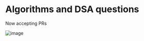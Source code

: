 
# Algorithms and DSA questions

Now accepting PRs 


![image](https://user-images.githubusercontent.com/72245199/135635184-f2de6823-191e-4824-ae8c-9912c1fecc5e.png)

